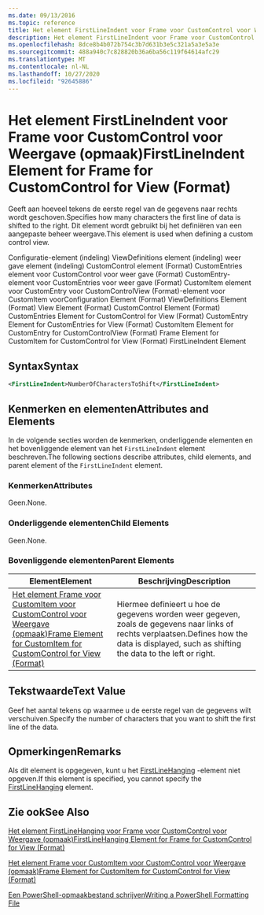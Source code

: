 ```yaml
---
ms.date: 09/13/2016
ms.topic: reference
title: Het element FirstLineIndent voor Frame voor CustomControl voor Weergave (opmaak)
description: Het element FirstLineIndent voor Frame voor CustomControl voor Weergave (opmaak)
ms.openlocfilehash: 8dce8b4b072b754c3b7d631b3e5c321a5a3e5a3e
ms.sourcegitcommit: 488a940c7c828820b36a6ba56c119f64614afc29
ms.translationtype: MT
ms.contentlocale: nl-NL
ms.lasthandoff: 10/27/2020
ms.locfileid: "92645886"
---
```

# <a name="firstlineindent-element-for-frame-for-customcontrol-for-view-format"></a><span data-ttu-id="e1f2c-103">Het element FirstLineIndent voor Frame voor CustomControl voor Weergave (opmaak)</span><span class="sxs-lookup"><span data-stu-id="e1f2c-103">FirstLineIndent Element for Frame for CustomControl for View (Format)</span></span>

<span data-ttu-id="e1f2c-104">Geeft aan hoeveel tekens de eerste regel van de gegevens naar rechts wordt geschoven.</span><span class="sxs-lookup"><span data-stu-id="e1f2c-104">Specifies how many characters the first line of data is shifted to the right.</span></span> <span data-ttu-id="e1f2c-105">Dit element wordt gebruikt bij het definiëren van een aangepaste beheer weergave.</span><span class="sxs-lookup"><span data-stu-id="e1f2c-105">This element is used when defining a custom control view.</span></span>

<span data-ttu-id="e1f2c-106">Configuratie-element (indeling) ViewDefinitions element (indeling) weer gave element (indeling) CustomControl element (Format) CustomEntries element voor CustomControl voor weer gave (Format) CustomEntry-element voor CustomEntries voor weer gave (Format) CustomItem element voor CustomEntry voor CustomControlView (Format)-element voor CustomItem voor</span><span class="sxs-lookup"><span data-stu-id="e1f2c-106">Configuration Element (Format) ViewDefinitions Element (Format) View Element (Format) CustomControl Element (Format) CustomEntries Element for CustomControl for View (Format) CustomEntry Element for CustomEntries for View (Format) CustomItem Element for CustomEntry for CustomControlView (Format) Frame Element for CustomItem for CustomControl for View (Format) FirstLineIndent Element</span></span>

## <a name="syntax"></a><span data-ttu-id="e1f2c-107">Syntax</span><span class="sxs-lookup"><span data-stu-id="e1f2c-107">Syntax</span></span>

```xml
<FirstLineIndent>NumberOfCharactersToShift</FirstLineIndent>
```

## <a name="attributes-and-elements"></a><span data-ttu-id="e1f2c-108">Kenmerken en elementen</span><span class="sxs-lookup"><span data-stu-id="e1f2c-108">Attributes and Elements</span></span>

<span data-ttu-id="e1f2c-109">In de volgende secties worden de kenmerken, onderliggende elementen en het bovenliggende element van het `FirstLineIndent` element beschreven.</span><span class="sxs-lookup"><span data-stu-id="e1f2c-109">The following sections describe attributes, child elements, and parent element of the `FirstLineIndent` element.</span></span>

### <a name="attributes"></a><span data-ttu-id="e1f2c-110">Kenmerken</span><span class="sxs-lookup"><span data-stu-id="e1f2c-110">Attributes</span></span>

<span data-ttu-id="e1f2c-111">Geen.</span><span class="sxs-lookup"><span data-stu-id="e1f2c-111">None.</span></span>

### <a name="child-elements"></a><span data-ttu-id="e1f2c-112">Onderliggende elementen</span><span class="sxs-lookup"><span data-stu-id="e1f2c-112">Child Elements</span></span>

<span data-ttu-id="e1f2c-113">Geen.</span><span class="sxs-lookup"><span data-stu-id="e1f2c-113">None.</span></span>

### <a name="parent-elements"></a><span data-ttu-id="e1f2c-114">Bovenliggende elementen</span><span class="sxs-lookup"><span data-stu-id="e1f2c-114">Parent Elements</span></span>

|<span data-ttu-id="e1f2c-115">Element</span><span class="sxs-lookup"><span data-stu-id="e1f2c-115">Element</span></span>|<span data-ttu-id="e1f2c-116">Beschrijving</span><span class="sxs-lookup"><span data-stu-id="e1f2c-116">Description</span></span>|
|-------------|-----------------|
|[<span data-ttu-id="e1f2c-117">Het element Frame voor CustomItem voor CustomControl voor Weergave (opmaak)</span><span class="sxs-lookup"><span data-stu-id="e1f2c-117">Frame Element for CustomItem for CustomControl for View (Format)</span></span>](./frame-element-for-customitem-for-customcontrol-for-view-format.md)|<span data-ttu-id="e1f2c-118">Hiermee definieert u hoe de gegevens worden weer gegeven, zoals de gegevens naar links of rechts verplaatsen.</span><span class="sxs-lookup"><span data-stu-id="e1f2c-118">Defines how the data is displayed, such as shifting the data to the left or right.</span></span>|

## <a name="text-value"></a><span data-ttu-id="e1f2c-119">Tekstwaarde</span><span class="sxs-lookup"><span data-stu-id="e1f2c-119">Text Value</span></span>

<span data-ttu-id="e1f2c-120">Geef het aantal tekens op waarmee u de eerste regel van de gegevens wilt verschuiven.</span><span class="sxs-lookup"><span data-stu-id="e1f2c-120">Specify the number of characters that you want to shift the first line of the data.</span></span>

## <a name="remarks"></a><span data-ttu-id="e1f2c-121">Opmerkingen</span><span class="sxs-lookup"><span data-stu-id="e1f2c-121">Remarks</span></span>

<span data-ttu-id="e1f2c-122">Als dit element is opgegeven, kunt u het [FirstLineHanging](./firstlinehanging-element-for-frame-for-customcontrol-for-view-format.md) -element niet opgeven.</span><span class="sxs-lookup"><span data-stu-id="e1f2c-122">If this element is specified, you cannot specify the [FirstLineHanging](./firstlinehanging-element-for-frame-for-customcontrol-for-view-format.md) element.</span></span>

## <a name="see-also"></a><span data-ttu-id="e1f2c-123">Zie ook</span><span class="sxs-lookup"><span data-stu-id="e1f2c-123">See Also</span></span>

[<span data-ttu-id="e1f2c-124">Het element FirstLineHanging voor Frame voor CustomControl voor Weergave (opmaak)</span><span class="sxs-lookup"><span data-stu-id="e1f2c-124">FirstLineHanging Element for Frame for CustomControl for View (Format)</span></span>](./firstlinehanging-element-for-frame-for-customcontrol-for-view-format.md)

[<span data-ttu-id="e1f2c-125">Het element Frame voor CustomItem voor CustomControl voor Weergave (opmaak)</span><span class="sxs-lookup"><span data-stu-id="e1f2c-125">Frame Element for CustomItem for CustomControl for View (Format)</span></span>](./frame-element-for-customitem-for-customcontrol-for-view-format.md)

[<span data-ttu-id="e1f2c-126">Een PowerShell-opmaakbestand schrijven</span><span class="sxs-lookup"><span data-stu-id="e1f2c-126">Writing a PowerShell Formatting File</span></span>](./writing-a-powershell-formatting-file.md)
